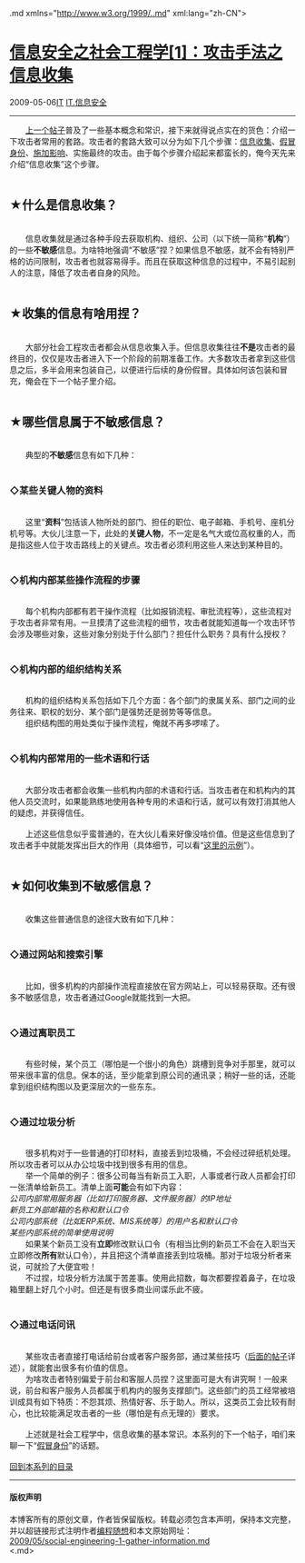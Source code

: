 <!DOCTYPE.md>
.md xmlns="http://www.w3.org/1999/..md" xml:lang="zh-CN">
<head>
<meta http-equiv="Content-Type" content="text.md; charset=utf-8" />
<meta name="generator" content="Python script by program.think@gmail.com" />
<meta name="provider" content="program-think.blogspot.com" />
<link type="text/css" rel="stylesheet" href="../../css/program-think.css" />
<title>信息安全之社会工程学[1]：攻击手法之信息收集 - 编程随想的博客</title>
</head>
<body>
<div id="main" style="width:100%;">
<h1><a href="../../index.md" title="回到首页">信息安全之社会工程学[1]：攻击手法之信息收集</a></h1>
<div class="post-info"><span class="date-header">2009-05-06</span><a href="../../tags/IT.md" class="tag">IT</a> <a href="../../tags/IT.E4BFA1E681AFE5AE89E585A8.md" class="tag">IT.信息安全</a> </div>
<hr>
<div class="post">
&#12288;&#12288;<a href="../../2009/05/social-engineering-0-overview.md" target="_blank">上一个帖子</a>普及了一些基本概念和常识，接下来就得说点实在的货色：介绍一下攻击者常用的套路。攻击者的套路大致可以分为如下几个步骤：<a href="../../2009/05/social-engineering-1-gather-information.md">信息收集</a>、<a href="../../2009/05/social-engineering-2-pretend.md">假冒身份</a>、<a href="../../2009/05/social-engineering-3-influence.md">施加影响</a>、实施最终的攻击。由于每个步骤介绍起来都蛮长的，俺今天先来介绍“信息收集”这个步骤。<!--program-think--><br /><br /><h2>★什么是信息收集？</h2><br />&#12288;&#12288;信息收集就是通过各种手段去获取机构、组织、公司（以下统一简称“<b>机构</b>”）的一些<b>不敏感</b>信息。为啥特地强调“不敏感”捏？如果信息不敏感，就不会有特别严格的访问限制，攻击者也就容易得手。而且在获取这种信息的过程中，不易引起别人的注意，降低了攻击者自身的风险。<br /><br /><h2>★收集的信息有啥用捏？</h2><br />&#12288;&#12288;大部分社会工程攻击者都会从信息收集入手。但信息收集往往<b>不是</b>攻击者的最终目的，仅仅是攻击者进入下一个阶段的前期准备工作。大多数攻击者拿到这些信息之后，多半会用来包装自己，以便进行后续的身份假冒。具体如何该包装和冒充，俺会在下一个帖子里介绍。<br /><br /><h2>★哪些信息属于不敏感信息？</h2><br />&#12288;&#12288;典型的<b>不敏感</b>信息有如下几种：<br /><br /><h3>◇某些关键人物的资料</h3><br />&#12288;&#12288;这里“<b>资料</b>”包括该人物所处的部门、担任的职位、电子邮箱、手机号、座机分机号等。大伙儿注意一下，此处的<b>关键人物</b>，不一定是名气大或位高权重的人，而是指这些人位于攻击路线上的关键点。攻击者必须利用这些人来达到某种目的。<br /><br /><h3>◇机构内部某些操作流程的步骤</h3><br />&#12288;&#12288;每个机构内部都有若干操作流程（比如报销流程、审批流程等），这些流程对于攻击者非常有用。一旦摸清了这些流程的细节，攻击者就能知道每一个攻击环节会涉及哪些对象，这些对象分别处于什么部门？担任什么职务？具有什么授权？<br /><br /><h3>◇机构内部的组织结构关系</h3><br />&#12288;&#12288;机构的组织结构关系包括如下几个方面：各个部门的隶属关系、部门之间的业务往来、职权的划分、某个部门是强势还是弱势等等信息。<br />&#12288;&#12288;组织结构图的用处类似于操作流程，俺就不再多啰嗦了。<br /><br /><h3>◇机构内部常用的一些术语和行话</h3><br />&#12288;&#12288;大部分攻击者都会收集一些机构内部的术语和行话。当攻击者在和机构内的其他人员交流时，如果能熟练地使用各种专用的术语和行话，就可以有效打消其他人的疑虑，并获得信任。<br /><br />&#12288;&#12288;上述这些信息似乎蛮普通的，在大伙儿看来好像没啥价值。但是这些信息到了攻击者手中就能发挥出巨大的作用（具体细节，可以看“<a href="../../2009/05/social-engineering-2-pretend.md#sample">这里的示例</a>”）。<br /><br /><h2>★如何收集到不敏感信息？</h2><br />&#12288;&#12288;收集这些普通信息的途径大致有如下几种：<br /><br /><h3>◇通过网站和搜索引擎</h3><br />&#12288;&#12288;比如，很多机构的内部操作流程直接放在官方网站上，可以轻易获取。还有很多不敏感信息，攻击者通过Google就能找到一大把。<br /><br /><h3>◇通过离职员工</h3><br />&#12288;&#12288;有些时候，某个员工（哪怕是一个很小的角色）跳槽到竞争对手那里，就可以带来很丰富的信息。保本的话，至少能拿到原公司的通讯录；稍好一些的话，还能拿到组织结构图以及更深层次的一些东东。<br /><br /><h3>◇通过垃圾分析</h3><br />&#12288;&#12288;很多机构对于一些普通的打印材料，直接丢到垃圾桶，不会经过碎纸机处理。所以攻击者可以从办公垃圾中找到很多有用的信息。<br />&#12288;&#12288;举一个简单的例子：很多公司每当有新员工入职，人事或者行政人员都会打印一张清单给新员工。清单上面<b>可能</b>会有如下内容：<br /><i>公司内部常用服务器（比如打印服务器、文件服务器）的IP地址<br />新员工外部邮箱的名称和默认口令<br />公司内部系统（比如ERP系统、MIS系统等）的用户名和默认口令<br />某些内部系统的简单使用说明</i><br />&#12288;&#12288;如果某个新员工没有<b>立即</b>修改默认口令（有相当比例的新员工不会在入职当天立即修改<b>所有</b>默认口令），并且把这个清单直接丢到垃圾桶。那对于垃圾分析者来说，可就捡了大便宜啦！<br />&#12288;&#12288;不过捏，垃圾分析方法属于苦差事。使用此招数，每次都要捏着鼻子，在垃圾箱里翻上好几个小时。但还是有很多商业间谍乐此不疲。<br /><br /><h3>◇通过电话问讯</h3><br />&#12288;&#12288;某些攻击者直接打电话给前台或者客户服务部，通过某些技巧（<a href="../../2009/05/social-engineering-2-pretend.md#sample">后面的帖子</a>详述），就能套出很多有价值的信息。<br />&#12288;&#12288;为啥攻击者特别偏爱于前台和客服人员捏？这里面可是大有讲究啊！一般来说，前台和客户服务人员都属于机构内的服务支撑部门。这些部门的员工经常被培训成具有如下特质：不怨其烦、热情好客、乐于助人。所以，这类员工会比较有耐心，也比较能满足攻击者的一些（哪怕是有点无理的）要求。<br /><br />&#12288;&#12288;上述就是社会工程学中，信息收集的基本常识。本系列的下一个帖子，咱们来聊一下“<a href="../../2009/05/social-engineering-2-pretend.md">假冒身份</a>”的话题。<br /><br /><a href="../../2009/05/social-engineering-0-overview.md#index">回到本系列的目录</a><div class="blogger-post-footer">
</div>
<hr>
<div class="copyright">
<h4>版权声明</h4>
本博客所有的原创文章，作者皆保留版权。转载必须包含本声明，保持本文完整，并以超链接形式注明作者<a href="mailto:program.think@gmail.com">编程随想</a>和本文原始网址：<br>
<a href="2009/05/social-engineering-1-gather-information.md">2009/05/social-engineering-1-gather-information.md</a>
</div>
</div>
</body>
<.md>

